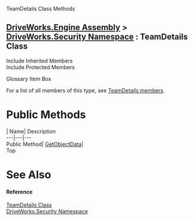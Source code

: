 TeamDetails Class Methods   
  
[DriveWorks.Engine Assembly](topic2156.md) > [DriveWorks.Security Namespace](topic10574.md) : TeamDetails Class  
---  
  
Include Inherited Members    
Include Protected Members    


Glossary Item Box

For a list of all members of this type, see [TeamDetails members](topic10704.md).

# Public Methods

| Name| Description  
---|---|---  
Public Method| [GetObjectData](topic10709.md)|   
Top

# See Also

#### Reference

[TeamDetails Class](topic10703.md)   
[DriveWorks.Security Namespace](topic10574.md)


